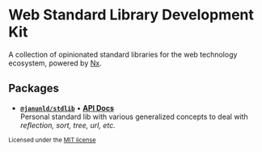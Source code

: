 # Web Standard Library Development Kit

A collection of opinionated standard libraries for the web technology ecosystem, powered by [Nx](./NX.md).

## Packages

- [**`@janunld/stdlib`**](./packages/stdlib#personal-standard-library) • [**API Docs**](./docs/stdlib/modules.md) <br>
  Personal standard lib with various generalized concepts to deal with _reflection, sort, tree, url, etc._

<small>Licensed under the [MIT license](./LICENSE)</small>
